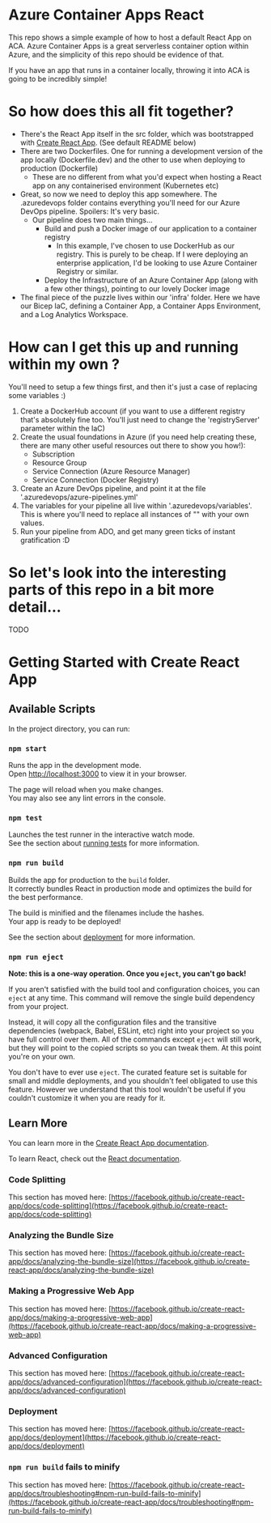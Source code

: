 # Azure Container Apps React
This repo shows a simple example of how to host a default React App on ACA. Azure Container Apps is a great serverless container option within Azure, and the simplicity of this repo should be evidence of that.

If you have an app that runs in a container locally, throwing it into ACA is going to be incredibly simple!

# So how does this all fit together?
- There's the React App itself in the src folder, which was bootstrapped with [Create React App](https://github.com/facebook/create-react-app). (See default README below)
- There are two Dockerfiles. One for running a development version of the app locally (Dockerfile.dev) and the other to use when deploying to production (Dockerfile)
    - These are no different from what you'd expect when hosting a React app on any containerised environment (Kubernetes etc)
- Great, so now we need to deploy this app somewhere. The .azuredevops folder contains everything you'll need for our Azure DevOps pipeline. Spoilers: It's very basic.
    - Our pipeline does two main things...
        - Build and push a Docker image of our application to a container registry
            - In this example, I've chosen to use DockerHub as our registry. This is purely to be cheap. If I were deploying an enterprise application, I'd be looking to use Azure Container Registry or similar.
        - Deploy the Infrastructure of an Azure Container App (along with a few other things), pointing to our lovely Docker image
- The final piece of the puzzle lives within our 'infra' folder. Here we have our Bicep IaC, defining a Container App, a Container Apps Environment, and a Log Analytics Workspace.

# How can I get this up and running within my own ?
You'll need to setup a few things first, and then it's just a case of replacing some variables :)
1. Create a DockerHub account (if you want to use a different registry that's absolutely fine too. You'll just need to change the 'registryServer' parameter within the IaC)
2. Create the usual foundations in Azure (if you need help creating these, there are many other useful resources out there to show you how!):
    - Subscription
    - Resource Group
    - Service Connection (Azure Resource Manager)
    - Service Connection (Docker Registry)
3. Create an Azure DevOps pipeline, and point it at the file '.azuredevops/azure-pipelines.yml'
4. The variables for your pipeline all live within '.azuredevops/variables'. This is where you'll need to replace all instances of "<REPLACEME>" with your own values.
5. Run your pipeline from ADO, and get many green ticks of instant gratification :D

# So let's look into the interesting parts of this repo in a bit more detail...
TODO

# Getting Started with Create React App

## Available Scripts

In the project directory, you can run:

### `npm start`

Runs the app in the development mode.\
Open [http://localhost:3000](http://localhost:3000) to view it in your browser.

The page will reload when you make changes.\
You may also see any lint errors in the console.

### `npm test`

Launches the test runner in the interactive watch mode.\
See the section about [running tests](https://facebook.github.io/create-react-app/docs/running-tests) for more information.

### `npm run build`

Builds the app for production to the `build` folder.\
It correctly bundles React in production mode and optimizes the build for the best performance.

The build is minified and the filenames include the hashes.\
Your app is ready to be deployed!

See the section about [deployment](https://facebook.github.io/create-react-app/docs/deployment) for more information.

### `npm run eject`

**Note: this is a one-way operation. Once you `eject`, you can't go back!**

If you aren't satisfied with the build tool and configuration choices, you can `eject` at any time. This command will remove the single build dependency from your project.

Instead, it will copy all the configuration files and the transitive dependencies (webpack, Babel, ESLint, etc) right into your project so you have full control over them. All of the commands except `eject` will still work, but they will point to the copied scripts so you can tweak them. At this point you're on your own.

You don't have to ever use `eject`. The curated feature set is suitable for small and middle deployments, and you shouldn't feel obligated to use this feature. However we understand that this tool wouldn't be useful if you couldn't customize it when you are ready for it.

## Learn More

You can learn more in the [Create React App documentation](https://facebook.github.io/create-react-app/docs/getting-started).

To learn React, check out the [React documentation](https://reactjs.org/).

### Code Splitting

This section has moved here: [https://facebook.github.io/create-react-app/docs/code-splitting](https://facebook.github.io/create-react-app/docs/code-splitting)

### Analyzing the Bundle Size

This section has moved here: [https://facebook.github.io/create-react-app/docs/analyzing-the-bundle-size](https://facebook.github.io/create-react-app/docs/analyzing-the-bundle-size)

### Making a Progressive Web App

This section has moved here: [https://facebook.github.io/create-react-app/docs/making-a-progressive-web-app](https://facebook.github.io/create-react-app/docs/making-a-progressive-web-app)

### Advanced Configuration

This section has moved here: [https://facebook.github.io/create-react-app/docs/advanced-configuration](https://facebook.github.io/create-react-app/docs/advanced-configuration)

### Deployment

This section has moved here: [https://facebook.github.io/create-react-app/docs/deployment](https://facebook.github.io/create-react-app/docs/deployment)

### `npm run build` fails to minify

This section has moved here: [https://facebook.github.io/create-react-app/docs/troubleshooting#npm-run-build-fails-to-minify](https://facebook.github.io/create-react-app/docs/troubleshooting#npm-run-build-fails-to-minify)
